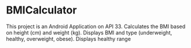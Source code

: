 # BMICalculator
This project is an Android Application on API 33. Calculates the BMI based on height (cm) and weight (kg). Displays BMI and type (underweight, healthy, overweight, obese). Displays healthy range
